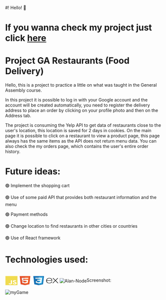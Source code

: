 #! Hello! 👋

# If you wanna check my project just click [here](https://project-ga-restaurants.onrender.com/)

# Project GA Restaurants (Food Delivery)

Hello, this is a project to practice a little on what was taught in the General Assembly course.

In this project it is possible to log in with your Google account and the account will be created automatically, you need to register the delivery address to place an order by clicking on your profile photo and then on the Address tab.

The project is consuming the Yelp API to get data of restaurants close to the user's location, this location is saved for 2 days in cookies. On the main page it is possible to click on a restaurant to view a product page, this page always has the same items as the API does not return menu data. You can also check the my orders page, which contains the user's entire order history.

# Future ideas:

🟢 Implement the shopping cart

🟢 Use of some paid API that provides both restaurant information and the menu

🟢 Payment methods

🟢 Change location to find restaurants in other cities or countries

🟢 Use of React framework

# Technologies used:

<div style="display: inline_block"><br>
  <img align="center" alt="Alan-Js" height="30" width="40" src="https://raw.githubusercontent.com/devicons/devicon/master/icons/javascript/javascript-plain.svg">
  <img align="center" alt="Alan-HTML" height="30" width="40" src="https://raw.githubusercontent.com/devicons/devicon/master/icons/html5/html5-original.svg">
  <img align="center" alt="Alan-CSS" height="30" width="40" src="https://raw.githubusercontent.com/devicons/devicon/master/icons/css3/css3-original.svg">
  <img align="center" alt="Alan-Express" height="30" width="40" src="https://raw.githubusercontent.com/devicons/devicon/master/icons/express/express-original.svg">
  <img align="center" alt="Alan-Node" height="30" width="40" src="https://upload.wikimedia.org/wikipedia/commons/d/d9/Node.js_logo.svg>
</div>

# Screenshot:

![myGame](https://i.ibb.co/LSGGSHW/image.png)
